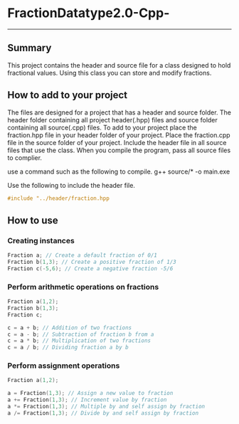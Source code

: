 # FractionDatatype2.0-Cpp-

----

## Summary

This project contains the header and source file for a class designed to hold fractional values. Using this class you can store and modify fractions.

## How to add to your project

The files are designed for a project that has a header and source folder. The header folder containing all project header(.hpp) files and source folder containing all source(.cpp) files. To add to your project place the fraction.hpp file in your header folder of your project. Place the fraction.cpp file in the source folder of your project. Include the header file in all source files that use the class. When you compile the program, pass all source files to complier.

use a command such as the following to compile.
g++ source/* -o main.exe

Use the following to include the header file.

```cpp
#include "../header/fraction.hpp
```

## How to use

### Creating instances

```cpp
Fraction a; // Create a default fraction of 0/1
Fraction b(1,3); // Create a positive fraction of 1/3
Fraction c(-5,6); // Create a negative fraction -5/6
```

### Perform arithmetic operations on fractions

```cpp
Fraction a(1,2);
Fraction b(1,3);
Fraction c;

c = a + b; // Addition of two fractions
c = a - b; // Subtraction of fraction b from a
c = a * b; // Multiplication of two fractions
c = a / b; // Dividing fraction a by b
```

### Perform assignment operations

```cpp
Fraction a(1,2);

a = Fraction(1,3); // Assign a new value to fraction
a += Fraction(1,3); // Increment value by fraction
a *= Fraction(1,3); // Multiple by and self assign by fraction
a /= Fraction(1,3); // Divide by and self assign by fraction
```
